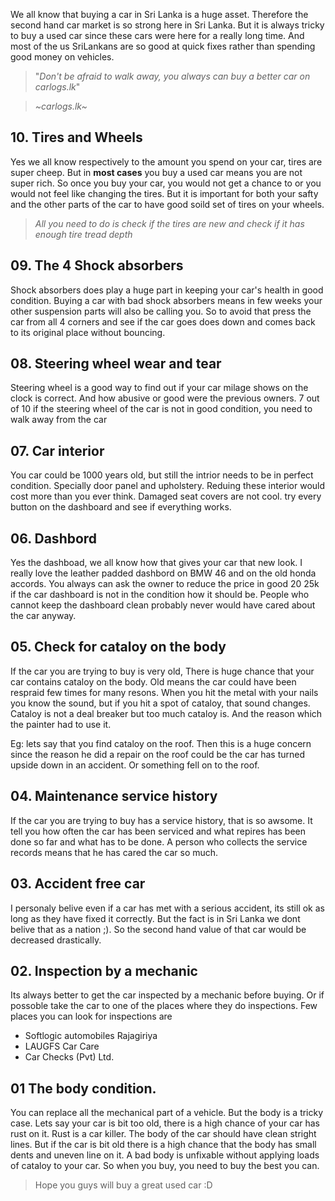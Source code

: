

We all know that buying a car in Sri Lanka is a huge asset. Therefore the second hand car market is so strong here in Sri Lanka. But it is always tricky to buy a used car since these cars were here for a really long time. And most of the us SriLankans are so good at quick fixes rather than spending good money on vehicles.

> "*Don't be afraid to walk away, you always can buy a better car on carlogs.lk*"

> *~carlogs.lk~*

## 10.  Tires and Wheels
Yes we all know respectively to the amount you spend on your car, tires are super cheep. But in **most cases** you buy a used car means you are not super rich. So once you buy your car, you would not get a chance to or you would not feel like changing the tires. But it is important for both your safty and the other parts of the car to have good soild set of tires on your wheels.

> *All you need to do is check if the tires are new and check if it has enough tire tread depth*

## 09.  The 4 Shock absorbers
Shock absorbers does play a huge part in keeping your car's health in good condition. Buying a car with bad shock absorbers means in few weeks your other suspension parts will also be calling you. So to avoid that press the car from all 4 corners and see if the car goes does down and comes back to its original place without bouncing.

## 08.  Steering wheel wear and tear
Steering wheel is a good way to find out if your car milage shows on the clock is correct. And how abusive or good were the previous owners. 7 out of 10 if the steering wheel of the car is not in good condition, you need to walk away from the car

## 07.  Car interior
You car could be 1000 years old, but still the intrior needs to be in perfect condition. Specially door panel and upholstery. Reduing these interior would cost more than you ever think. Damaged seat covers are not cool. try every button on the dashboard and see if everything works.

## 06.  Dashbord
Yes the dashboad, we all know how that gives your car that new look. I really love the leather padded dashbord on BMW 46 and on the old honda accords. You always can ask the owner to reduce the price in good 20 25k if the car dashboard is not in the condition how it should be. People who cannot keep the dashboard clean probably never would have cared about the car anyway.

## 05.  Check for cataloy on the body
If the car you are trying to buy is very old, There is huge chance that your car contains cataloy on the body. Old means the car could have been respraid few times for many resons. When you hit the metal with your nails you know the sound, but if you hit a spot of cataloy, that sound changes. Cataloy is not a deal breaker but too much cataloy is. And the reason which the painter had to use it.

Eg: lets say that you find cataloy on the roof. Then this is a huge concern since the reason he did a repair on the roof could be the car has turned upside down in an accident. Or something fell on to the roof.

## 04.  Maintenance service history
If the car you are trying to buy has a service history, that is so awsome. It tell you how often the car has been serviced and what repires has been done so far and what has to be done. A person who collects the service records means that he has cared the car so much.

## 03.  Accident free car
I personaly belive even if a car has met with a serious accident, its still ok as long as they have fixed it correctly. But the fact is in Sri Lanka we dont belive that as a nation ;). So the second hand value of that car would be decreased drastically.

## 02.  Inspection by a mechanic
Its always better to get the car inspected by a mechanic before buying. Or if possoble take the car to one of the places where they do inspections. Few places you can look for inspections are
- Softlogic automobiles Rajagiriya
- LAUGFS Car Care
- Car Checks (Pvt) Ltd.

## 01 The body condition.
You can replace all the mechanical part of a vehicle. But the body is a tricky case. Lets say your car is bit too old, there is a high chance of your car has rust on it. Rust is a car killer. The body of the car should have clean stright lines. But if the car is bit old there is a high chance that the body has small dents and uneven line on it. A bad body is unfixable without applying loads of cataloy to your car. So when you buy, you need to buy the best you can.

> Hope you guys will buy a great used car :D
